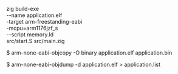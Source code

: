 zig build-exe \
  --name application.elf \
  -target arm-freestanding-eabi \
  -mcpu=arm1176jzf_s \
  --script memory.ld \
  src/start.S src/main.zig

$ arm-none-eabi-objcopy -O binary application.elf application.bin

$ arm-none-eabi-objdump -d application.elf > application.list
